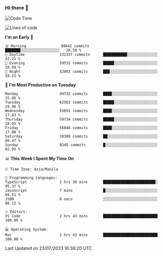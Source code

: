 ### Hi there 👋

<!--START_SECTION:waka-->
![Code Time](http://img.shields.io/badge/Code%20Time-4%2C165%20hrs%2013%20mins-blue)

![Lines of code](https://img.shields.io/badge/From%20Hello%20World%20I%27ve%20Written-114.4%20million%20lines%20of%20code-blue)

**I'm an Early 🐤** 

```text
🌞 Morning                89642 commits       ███████░░░░░░░░░░░░░░░░░░   28.59 % 
🌆 Daytime                132337 commits      ███████████░░░░░░░░░░░░░░   42.21 % 
🌃 Evening                59532 commits       █████░░░░░░░░░░░░░░░░░░░░   18.99 % 
🌙 Night                  32003 commits       ███░░░░░░░░░░░░░░░░░░░░░░   10.21 % 
```
📅 **I'm Most Productive on Tuesday** 

```text
Monday                   49732 commits       ████░░░░░░░░░░░░░░░░░░░░░   15.86 % 
Tuesday                  62563 commits       █████░░░░░░░░░░░░░░░░░░░░   19.96 % 
Wednesday                55891 commits       ████░░░░░░░░░░░░░░░░░░░░░   17.83 % 
Thursday                 59734 commits       █████░░░░░░░░░░░░░░░░░░░░   19.05 % 
Friday                   56046 commits       ████░░░░░░░░░░░░░░░░░░░░░   17.88 % 
Saturday                 20300 commits       ██░░░░░░░░░░░░░░░░░░░░░░░   06.47 % 
Sunday                   9248 commits        █░░░░░░░░░░░░░░░░░░░░░░░░   02.95 % 
```


📊 **This Week I Spent My Time On** 

```text
🕑︎ Time Zone: Asia/Manila

💬 Programming Languages: 
TypeScript               2 hrs 36 mins       ████████████████████████░   95.37 % 
JavaScript               7 mins              █░░░░░░░░░░░░░░░░░░░░░░░░   04.51 % 
JSON                     0 secs              ░░░░░░░░░░░░░░░░░░░░░░░░░   00.12 % 

🔥 Editors: 
VS Code                  2 hrs 43 mins       █████████████████████████   100.00 % 

💻 Operating System: 
Mac                      2 hrs 43 mins       █████████████████████████   100.00 % 
```


 Last Updated on 23/07/2023 16:36:20 UTC
<!--END_SECTION:waka-->


<!--
**rad182/rad182** is a ✨ _special_ ✨ repository because its `README.md` (this file) appears on your GitHub profile.

Here are some ideas to get you started:

- 🔭 I’m currently working on ...
- 🌱 I’m currently learning ...
- 👯 I’m looking to collaborate on ...
- 🤔 I’m looking for help with ...
- 💬 Ask me about ...
- 📫 How to reach me: ...
- 😄 Pronouns: ...
- ⚡ Fun fact: ...
-->
